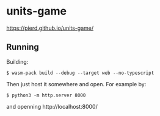 # units-game

https://pierd.github.io/units-game/

## Running
Building:
```
$ wasm-pack build --debug --target web --no-typescript
```

Then just host it somewhere and open. For example by:
```
$ python3 -m http.server 8000
```
and openning http://localhost:8000/
